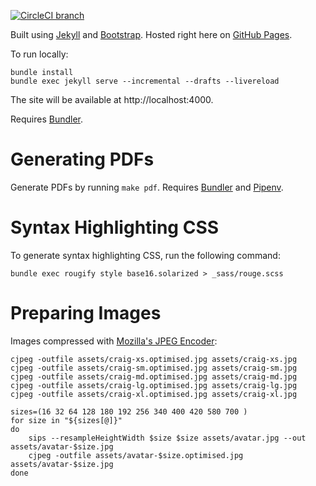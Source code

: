 [![CircleCI branch](https://img.shields.io/circleci/project/github/craiga/craiga.id.au/master.svg)](https://circleci.com/gh/craiga/craiga.id.au/tree/master)

Built using [Jekyll](https://jekyllrb.com) and [Bootstrap](https://getbootstrap.com). Hosted right here on [GitHub Pages](https://pages.github.com).

To run locally:

    bundle install
    bundle exec jekyll serve --incremental --drafts --livereload

The site will be available at http://localhost:4000.

Requires [Bundler](https://bundler.io).


# Generating PDFs

Generate PDFs by running `make pdf`. Requires [Bundler](https://bundler.io) and [Pipenv](https://pipenv.readthedocs.io/en/latest/).


# Syntax Highlighting CSS

To generate syntax highlighting CSS, run the following command:

    bundle exec rougify style base16.solarized > _sass/rouge.scss


# Preparing Images

Images compressed with [Mozilla's JPEG Encoder](https://github.com/mozilla/mozjpeg):

    cjpeg -outfile assets/craig-xs.optimised.jpg assets/craig-xs.jpg
    cjpeg -outfile assets/craig-sm.optimised.jpg assets/craig-sm.jpg
    cjpeg -outfile assets/craig-md.optimised.jpg assets/craig-md.jpg
    cjpeg -outfile assets/craig-lg.optimised.jpg assets/craig-lg.jpg
    cjpeg -outfile assets/craig-xl.optimised.jpg assets/craig-xl.jpg

    sizes=(16 32 64 128 180 192 256 340 400 420 580 700 )
    for size in "${sizes[@]}"
    do
        sips --resampleHeightWidth $size $size assets/avatar.jpg --out assets/avatar-$size.jpg
        cjpeg -outfile assets/avatar-$size.optimised.jpg assets/avatar-$size.jpg
    done
